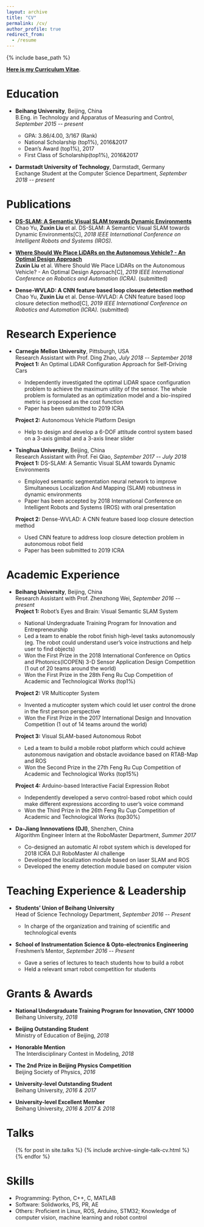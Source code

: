 ```yaml
---
layout: archive
title: "CV"
permalink: /cv/
author_profile: true
redirect_from:
  - /resume
---
```


{% include base_path %}

[**Here is my Curriculum Vitae**](/files/cv.pdf).

Education
======
* **Beihang University**, Beijing, China  
B.Eng. in Technology and Apparatus of Measuring and Control, _September 2015 -- present_
  * GPA: 3.86/4.00, 3/167 (Rank)
  * National Scholarship (top1%), 2016&2017
  * Dean’s Award (top1%), 2017
  * First Class of Scholarship(top1%), 2016&2017

* **Darmstadt University of Technology**, Darmstadt, Germany  
Exchange Student at the Computer Science Department, _September 2018 -- present_

Publications
======
* **[DS-SLAM: A Semantic Visual SLAM towards Dynamic Environments](https://arxiv.org/abs/1809.05845)**  
Chao Yu, <b>Zuxin Liu</b> et al. DS-SLAM: A Semantic Visual SLAM towards Dynamic Environments[C], <i> 2018 IEEE International Conference on Intelligent Robots and Systems (IROS).</i>
<style> a:hover{ text-decoration:underline}</style>

* **[Where Should We Place LiDARs on the Autonomous Vehicle? - An Optimal Design Approach](https://arxiv.org/abs/1809.05845)**  
<b>Zuxin Liu</b> et al. Where Should We Place LiDARs on the Autonomous Vehicle? - An Optimal Design Approach[C], <i> 2019 IEEE International Conference on Robotics and Automation (ICRA).</i> (submitted)  

* **Dense-WVLAD: A CNN feature based loop closure detection method**  
Chao Yu, <b>Zuxin Liu</b> et al. Dense-WVLAD: A CNN feature based loop closure detection method[C], <i> 2019 IEEE International Conference on Robotics and Automation (ICRA).</i> (submitted)  

Research Experience
======
* **Carnegie Mellon University**, Pittsburgh, USA  
Research Assistant with Prof. Ding Zhao, _July 2018 -- September 2018_        
  **Project 1:** An Optimal LiDAR Configuration Approach for Self-Driving Cars
    * Independently investigated the optimal LiDAR space configuration problem to achieve the maximum utility of the sensor. The whole problem is formulated as an optimization model and a bio-inspired metric is proposed as the cost function
    * Paper has been submitted to 2019 ICRA

  **Project 2:** Autonomous Vehicle Platform Design 
    * Help to design and develop a 6-DOF attitude control system based on a 3-axis gimbal and a 3-axis linear slider

* **Tsinghua University**, Beijing, China  
Research Assistant with Prof. Fei Qiao, _September 2017 -- July 2018_    
   **Project 1:** DS-SLAM: A Semantic Visual SLAM towards Dynamic Environments 
    * Employed semantic segmentation neural network to improve Simultaneous Localization And Mapping (SLAM) robustness in dynamic environments
    * Paper has been accepted by 2018 International Conference on Intelligent Robots and Systems (IROS) with oral presentation
    
  **Project 2:** Dense-WVLAD: A CNN feature based loop closure detection method
    * Used CNN feature to address loop closure detection problem in autonomous robot field
    * Paper has been submitted to 2019 ICRA

Academic Experience
======
* **Beihang University**, Beijing, China  
Research Assistant with Prof. Zhenzhong Wei, _September 2016 -- present_        
  **Project 1:** Robot’s Eyes and Brain: Visual Semantic SLAM System 
    * National Undergraduate Training Program for Innovation and Entrepreneurship
    * Led a team to enable the robot finish high-level tasks autonomously (eg. The robot could understand user’s voice instructions and help user to find objects)
    * Won the First Prize in the 2018 International Conference on Optics and Photonics(ICOPEN) 3-D Sensor Application Design Competition (1 out of 20 teams around the world)
    * Won the First Prize in the 28th Feng Ru Cup Competition of Academic and Technological Works (top1%) 

  **Project 2:** VR Multicopter System
    * Invented a muticopter system which could let user control the drone in the first person perspective
    * Won the First Prize in the 2017 International Design and Innovation Competition (1 out of 14 teams around the world)

  **Project 3:** Visual SLAM-based Autonomous Robot
    * Led a team to build a mobile robot platform which could achieve autonomous navigation and obstacle avoidance based on RTAB-Map and ROS
    * Won the Second Prize in the 27th Feng Ru Cup Competition of Academic and Technological Works (top15%) 

  **Project 4:** Arduino-based Interactive Facial Expression Robot
    * Independently developed  a servo control-based robot which could make different expressions according to user’s voice command
    * Won the Third Prize in the 26th Feng Ru Cup Competition of Academic and Technological Works (top30%)

* **Da-Jiang Innnovations (DJI)**, Shenzhen, China  
Algorithm Engineer Intern at the RoboMaster Department, _Summer 2017_    
    * Co-designed an automatic AI robot system which is developed for 2018 ICRA DJI RoboMaster AI challenge
    * Developed the localization module based on laser SLAM and ROS
    * Developed the enemy detection module based on computer vision


Teaching Experience & Leadership
======
* **Students’ Union of Beihang University**  
Head of Science Technology Department, _September 2016 -- Present_    
    * In charge of the organization and training of scientific and technological events

* **School of Instrumentation Science & Opto-electronics Engineering**  
Freshmen’s Mentor, _September 2016 -- Present_    
    * Gave a series of lectures to teach students how to build a robot
    * Held a relevant smart robot competition for students

Grants & Awards
======
* **National Undergraduate Training Program for Innovation, CNY 10000**  
Beihang University, _2018_    

* **Beijing Outstanding Student**  
Ministry of Education of Beijing, _2018_    

* **Honorable Mention**  
The Interdisciplinary Contest in Modeling, _2018_    

* **The 2nd Prize in Beijing Physics Competition**  
Beijing Society of Physics, _2016_    

* **University-level Outstanding Student**  
Beihang University, _2016 & 2017_    

* **University-level Excellent Member**  
Beihang University, _2016 & 2017 & 2018_    

  
Talks
======
  <ul>{% for post in site.talks %}
    {% include archive-single-talk-cv.html %}
  {% endfor %}</ul>


 
Skills
======
* Programming: Python, C++, C, MATLAB
* Software: Solidworks, PS, PR, AE
* Others: Proficient in Linux, ROS, Arduino, STM32; Knowledge of computer vision, machine learning and robot control




